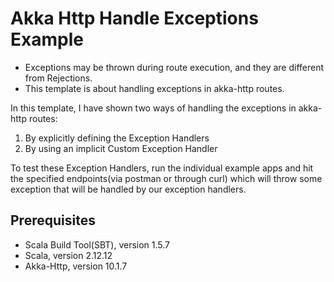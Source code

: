 # Akka Http Handle Exceptions Example

- Exceptions may be thrown during route execution, and they are different from Rejections.
- This template is about handling exceptions in akka-http routes.

In this template, I have shown two ways of handling the exceptions in akka-http routes:
1. By explicitly defining the Exception Handlers
2. By using an implicit Custom Exception Handler

To test these Exception Handlers, run the individual example apps and hit the specified endpoints(via postman or through curl) which will throw some exception that will be handled by our exception handlers.

## Prerequisites

- Scala Build Tool(SBT), version 1.5.7
- Scala, version 2.12.12
- Akka-Http, version 10.1.7
